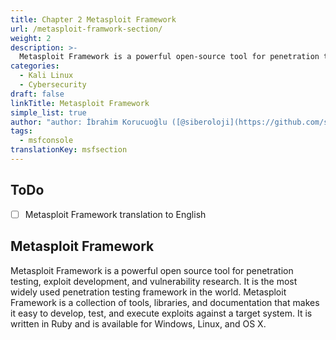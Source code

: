 ```yaml
---
title: Chapter 2 Metasploit Framework
url: /metasploit-framwork-section/
weight: 2
description: >-
  Metasploit Framework is a powerful open-source tool for penetration testing, exploit development, and vulnerability research. It is the most widely used penetration testing framework in the world.
categories:
  - Kali Linux
  - Cybersecurity
draft: false
linkTitle: Metasploit Framework
simple_list: true
author: "author: İbrahim Korucuoğlu ([@siberoloji](https://github.com/siberoloji))"
tags:
  - msfconsole
translationKey: msfsection
---
```


## ToDo 
* [ ] Metasploit Framework translation to English

## Metasploit Framework

Metasploit Framework is a powerful open source tool for penetration testing, exploit development, and vulnerability research. It is the most widely used penetration testing framework in the world. Metasploit Framework is a collection of tools, libraries, and documentation that makes it easy to develop, test, and execute exploits against a target system. It is written in Ruby and is available for Windows, Linux, and OS X.


